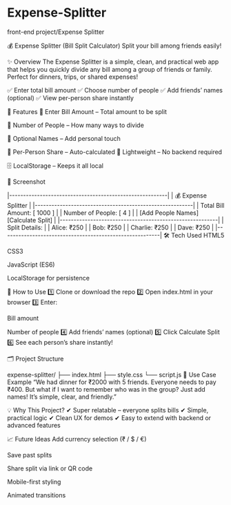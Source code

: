 # Expense-Splitter
front-end project/Expense Splitter

💰 Expense Splitter (Bill Split Calculator)
Split your bill among friends easily!

✨ Overview
The Expense Splitter is a simple, clean, and practical web app that helps you quickly divide any bill among a group of friends or family. Perfect for dinners, trips, or shared expenses!

✅ Enter total bill amount
✅ Choose number of people
✅ Add friends’ names (optional)
✅ View per-person share instantly

🌟 Features
🎯 Enter Bill Amount – Total amount to be split

👥 Number of People – How many ways to divide

📝 Optional Names – Add personal touch

💸 Per-Person Share – Auto-calculated
💾 Lightweight – No backend required

🗄️ LocalStorage – Keeps it all local

📸 Screenshot

|---------------------------------------------------------|
| 💰 Expense Splitter                                     |
|---------------------------------------------------------|
| Total Bill Amount: [ 1000 ]                             |
| Number of People: [ 4 ]                                 |
| [Add People Names] [Calculate Split]                    |
|---------------------------------------------------------|
| Split Details:                                          |
| Alice: ₹250                                             |
| Bob: ₹250                                               |
| Charlie: ₹250                                           |
| Dave: ₹250                                              |
|---------------------------------------------------------|
🛠️ Tech Used
HTML5

CSS3

JavaScript (ES6)

LocalStorage for persistence

🚀 How to Use
1️⃣ Clone or download the repo
2️⃣ Open index.html in your browser
3️⃣ Enter:

Bill amount

Number of people
4️⃣ Add friends’ names (optional)
5️⃣ Click Calculate Split
6️⃣ See each person’s share instantly!

🗂️ Project Structure

expense-splitter/
  ├── index.html
  ├── style.css
  └── script.js
🤝 Use Case Example
“We had dinner for ₹2000 with 5 friends. Everyone needs to pay ₹400. But what if I want to remember who was in the group? Just add names! It’s simple, clear, and friendly.”

💡 Why This Project?
✔ Super relatable – everyone splits bills
✔ Simple, practical logic
✔ Clean UX for demos
✔ Easy to extend with backend or advanced features

📈 Future Ideas
Add currency selection (₹ / $ / €)

Save past splits

Share split via link or QR code

Mobile-first styling

Animated transitions
